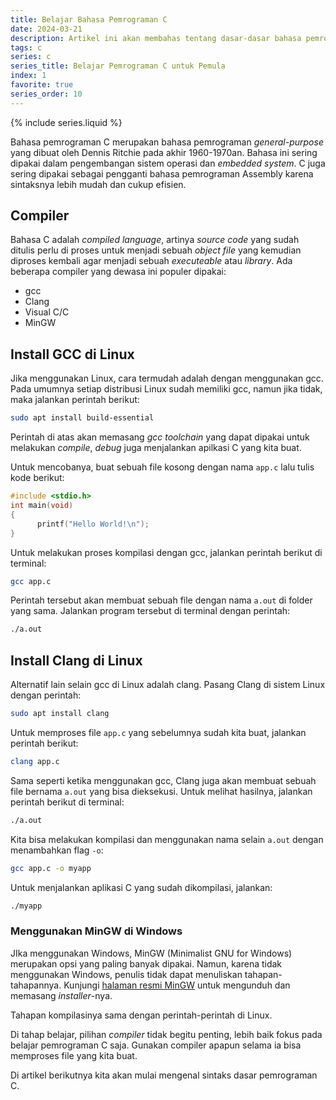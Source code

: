 ```yaml
---
title: Belajar Bahasa Pemrograman C
date: 2024-03-21
description: Artikel ini akan membahas tentang dasar-dasar bahasa pemrograman C dan menyiapkan development environment-nya.
tags: c
series: c
series_title: Belajar Pemrograman C untuk Pemula
index: 1
favorite: true
series_order: 10
---
```


{% include series.liquid %}

Bahasa pemrograman C merupakan bahasa pemrograman  _general-purpose_  yang dibuat oleh Dennis Ritchie pada akhir 1960-1970an. Bahasa ini sering dipakai dalam pengembangan sistem operasi dan  _embedded system_. C juga sering dipakai sebagai pengganti bahasa pemrograman Assembly karena sintaksnya lebih mudah dan cukup efisien.

## Compiler

Bahasa C adalah  _compiled language_, artinya  _source code_  yang sudah ditulis perlu di proses untuk menjadi sebuah  _object file_  yang kemudian diproses kembali agar menjadi sebuah  _executeable_  atau  _library_. Ada beberapa compiler yang dewasa ini populer dipakai:

-   gcc
-   Clang
-   Visual C/C
-   MinGW

## Install GCC di Linux

Jika menggunakan Linux, cara termudah adalah dengan menggunakan gcc. Pada umumnya setiap distribusi Linux sudah memiliki gcc, namun jika tidak, maka jalankan perintah berikut:

```bash
sudo apt install build-essential

```

Perintah di atas akan memasang  _gcc toolchain_  yang dapat dipakai untuk melakukan  _compile_,  _debug_  juga menjalankan apilkasi C yang kita buat.

Untuk mencobanya, buat sebuah file kosong dengan nama  `app.c`  lalu tulis kode berikut:

```c
#include <stdio.h>
int main(void)
{
      printf("Hello World!\n");
}

```

Untuk melakukan proses kompilasi dengan gcc, jalankan perintah berikut di terminal:

```bash
gcc app.c
```

Perintah tersebut akan membuat sebuah file dengan nama  `a.out`  di folder yang sama. Jalankan program tersebut di terminal dengan perintah:

```bash     
./a.out
```

## Install Clang di Linux

Alternatif lain selain gcc di Linux adalah clang. Pasang Clang di sistem Linux dengan perintah:

```bash
sudo apt install clang
```

Untuk memproses file  `app.c`  yang sebelumnya sudah kita buat, jalankan perintah berikut:

```bash
clang app.c
```

Sama seperti ketika menggunakan gcc, Clang juga akan membuat sebuah file bernama  `a.out`  yang bisa dieksekusi. Untuk melihat hasilnya, jalankan perintah berikut di terminal:

```bash
./a.out
```

Kita bisa melakukan kompilasi dan menggunakan nama selain  `a.out`  dengan menambahkan flag  `-o`:

```bash
gcc app.c -o myapp
```

Untuk menjalankan aplikasi C yang sudah dikompilasi, jalankan:

```bash
./myapp
```

### Menggunakan MinGW di Windows

JIka menggunakan Windows, MinGW (Minimalist GNU for Windows) merupakan opsi yang paling banyak dipakai. Namun, karena tidak menggunakan Windows, penulis tidak dapat menuliskan tahapan-tahapannya. Kunjungi  [halaman resmi MinGW](https://www.mingw-w64.org/)  untuk mengunduh dan memasang  _installer_-nya.

Tahapan kompilasinya sama dengan perintah-perintah di Linux.

Di tahap belajar, pilihan  _compiler_  tidak begitu penting, lebih baik fokus pada belajar pemrograman C saja. Gunakan compiler apapun selama ia bisa memproses file yang kita buat.

Di artikel berikutnya kita akan mulai mengenal sintaks dasar pemrograman C.